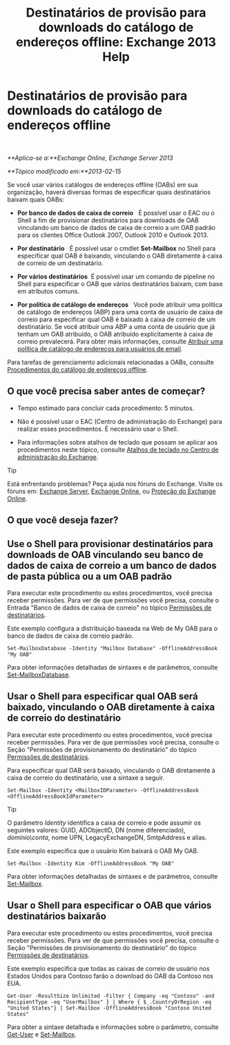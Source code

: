 ﻿---
title: 'Destinatários de provisão para downloads do catálogo de endereços offline: Exchange 2013 Help'
TOCTitle: Destinatários de provisão para downloads do catálogo de endereços offline
ms:assetid: 141751ac-16d3-4e3c-b70c-004aeedcb5a0
ms:mtpsurl: https://technet.microsoft.com/pt-br/library/Aa996345(v=EXCHG.150)
ms:contentKeyID: 50484987
ms.date: 05/22/2018
mtps_version: v=EXCHG.150
ms.translationtype: MT
---

# Destinatários de provisão para downloads do catálogo de endereços offline

 

_**Aplica-se a:**Exchange Online, Exchange Server 2013_

_**Tópico modificado em:**2013-02-15_

Se você usar vários catálogos de endereços offline (OABs) em sua organização, haverá diversas formas de especificar quais destinatários baixam quais OABs:

  - **Por banco de dados de caixa de correio**   É possível usar o EAC ou o Shell a fim de provisionar destinatários para downloads de OAB vinculando um banco de dados de caixa de correio a um OAB padrão para os clientes Office Outlook 2007, Outlook 2010 e Outlook 2013.

  - **Por destinatário**   É possível usar o cmdlet **Set-Mailbox** no Shell para especificar qual OAB é baixando, vinculando o OAB diretamente à caixa de correio de um destinatário.

  - **Por vários destinatários**  É possível usar um comando de pipeline no Shell para especificar o OAB que vários destinatários baixam, com base em atributos comuns.

  - **Por política de catálogo de endereços**   Você pode atribuir uma política de catálogo de endereços (ABP) para uma conta de usuário de caixa de correio para especificar qual OAB é baixado à caixa de correio de um destinatário. Se você atribuir uma ABP a uma conta de usuário que já tenham um OAB atribuído, o OAB atribuído explicitamente à caixa de correio prevalecerá. Para obter mais informações, consulte [Atribuir uma política de catálogo de endereços para usuários de email](assign-an-address-book-policy-to-mail-users-exchange-2013-help.md).

Para tarefas de gerenciamento adicionais relacionadas a OABs, consulte [Procedimentos do catálogo de endereços offline](offline-address-book-procedures-exchange-2013-help.md).

## O que você precisa saber antes de começar?

  - Tempo estimado para concluir cada procedimento: 5 minutos.

  - Não é possível usar o EAC (Centro de administração do Exchange) para realizar esses procedimentos. É necessário usar o Shell.

  - Para informações sobre atalhos de teclado que possam se aplicar aos procedimentos neste tópico, consulte [Atalhos de teclado no Centro de administração do Exchange](keyboard-shortcuts-in-the-exchange-admin-center-exchange-online-protection-help.md).


> [!TIP]
> Está enfrentando problemas? Peça ajuda nos fóruns do Exchange. Visite os fóruns em: <A href="https://go.microsoft.com/fwlink/p/?linkid=60612">Exchange Server</A>, <A href="https://go.microsoft.com/fwlink/p/?linkid=267542">Exchange Online</A>, ou <A href="https://go.microsoft.com/fwlink/p/?linkid=285351">Proteção do Exchange Online</A>.



## O que você deseja fazer?

## Use o Shell para provisionar destinatários para downloads de OAB vinculando seu banco de dados de caixa de correio a um banco de dados de pasta pública ou a um OAB padrão

Para executar este procedimento ou estes procedimentos, você precisa receber permissões. Para ver de que permissões você precisa, consulte o Entrada "Banco de dados de caixa de correio" no tópico [Permissões de destinatários](recipients-permissions-exchange-2013-help.md).

Este exemplo configura a distribuição baseada na Web de My OAB para o banco de dados de caixa de correio padrão.

    Set-MailboxDatabase -Identity "Mailbox Database" -OfflineAddressBook "My OAB"

Para obter informações detalhadas de sintaxes e de parâmetros, consulte [Set-MailboxDatabase](https://technet.microsoft.com/pt-br/library/bb123971\(v=exchg.150\)).

## Usar o Shell para especificar qual OAB será baixado, vinculando o OAB diretamente à caixa de correio do destinatário

Para executar este procedimento ou estes procedimentos, você precisa receber permissões. Para ver de que permissões você precisa, consulte o Seção "Permissões de provisionamento do destinatário" do tópico [Permissões de destinatários](recipients-permissions-exchange-2013-help.md).

Para especificar qual OAB será baixado, vinculando o OAB diretamente à caixa de correio do destinatário, use a sintaxe a seguir.

    Set-Mailbox -Identity <MailboxIDParameter> -OfflineAddressBook <OfflineAddressBookIdParameter>


> [!TIP]
> O parâmetro <EM>Identity</EM> identifica a caixa de correio e pode assumir os seguintes valores: GUID, ADObjectID, DN (nome diferenciado), <EM>domínio\conta</EM>, nome UPN, LegacyExchangeDN, SmtpAddress e alias.



Este exemplo especifica que o usuário Kim baixará o OAB My OAB.

    Set-Mailbox -Identity Kim -OfflineAddressBook "My OAB"

Para obter informações detalhadas de sintaxes e de parâmetros, consulte [Set-Mailbox](https://technet.microsoft.com/pt-br/library/bb123981\(v=exchg.150\)).

## Usar o Shell para especificar o OAB que vários destinatários baixarão

Para executar este procedimento ou estes procedimentos, você precisa receber permissões. Para ver de que permissões você precisa, consulte o Seção "Permissões de provisionamento do destinatário" do tópico [Permissões de destinatários](recipients-permissions-exchange-2013-help.md).

Este exemplo especifica que todas as caixas de correio de usuário nos Estados Unidos para Contoso farão o download do OAB da Contoso nos EUA.

    Get-User -ResultSize Unlimited -Filter { Company -eq "Contoso" -and RecipientType -eq "UserMailbox" } | Where { $_.CountryOrRegion -eq "United States"} | Set-Mailbox -OfflineAddressBook "Contoso United States"

Para obter a sintaxe detalhada e informações sobre o parâmetro, consulte [Get-User](https://technet.microsoft.com/pt-br/library/aa996896\(v=exchg.150\)) e [Set-Mailbox](https://technet.microsoft.com/pt-br/library/bb123981\(v=exchg.150\)).

